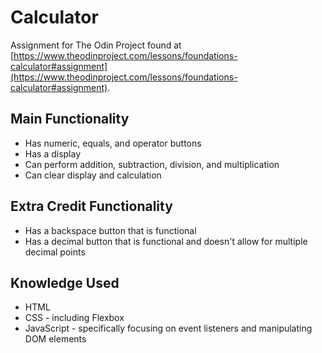 # Calculator

Assignment for The Odin Project found at [https://www.theodinproject.com/lessons/foundations-calculator#assignment](https://www.theodinproject.com/lessons/foundations-calculator#assignment).

## Main Functionality

- Has numeric, equals, and operator buttons
- Has a display
- Can perform addition, subtraction, division, and multiplication
- Can clear display and calculation

## Extra Credit Functionality

- Has a backspace button that is functional
- Has a decimal button that is functional and doesn't allow for multiple decimal points

## Knowledge Used

- HTML
- CSS - including Flexbox
- JavaScript - specifically focusing on event listeners and manipulating DOM elements
